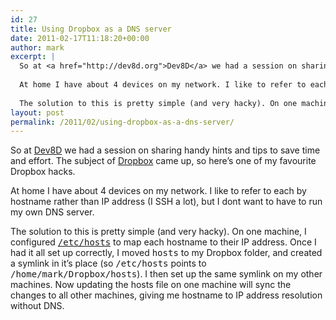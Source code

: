 ```yaml
---
id: 27
title: Using Dropbox as a DNS server
date: 2011-02-17T11:18:20+00:00
author: mark
excerpt: |
  So at <a href="http://dev8d.org">Dev8D</a> we had a session on sharing handy hints and tips to save time and effort.  The subject of <a href="http://dropbox.com">Dropbox</a> came up, so here's one of my favourite Dropbox hacks.
  
  At home I have about 4 devices on my network. I like to refer to each by hostname rather than IP address (I SSH a lot), but I dont want to have to run my own DNS server.
  
  The solution to this is pretty simple (and very hacky). On one machine, I configured <a href="http://unixhelp.ed.ac.uk/CGI/man-cgi?hosts"><tt>/etc/hosts</tt></a> to map each hostname to their IP address. Once I had it all set up correctly, I moved <tt>hosts</tt> to my Dropbox folder, and created a symlink in it's place (so <tt>/etc/hosts</tt> points to <tt>/home/mark/Dropbox/hosts</tt>). I then set up the same symlink on my other machines. Now updating the hosts file on one machine will sync the changes to all other machines, giving me hostname to IP address resolution without DNS.
layout: post
permalink: /2011/02/using-dropbox-as-a-dns-server/
---
```

So at [Dev8D](http://dev8d.org) we had a session on sharing handy hints and tips to save time and effort. The subject of [Dropbox](http://dropbox.com) came up, so here&#8217;s one of my favourite Dropbox hacks.

At home I have about 4 devices on my network. I like to refer to each by hostname rather than IP address (I SSH a lot), but I dont want to have to run my own DNS server.

The solution to this is pretty simple (and very hacky). On one machine, I configured [<tt>/etc/hosts</tt>](http://unixhelp.ed.ac.uk/CGI/man-cgi?hosts) to map each hostname to their IP address. Once I had it all set up correctly, I moved <tt>hosts</tt> to my Dropbox folder, and created a symlink in it&#8217;s place (so <tt>/etc/hosts</tt> points to <tt>/home/mark/Dropbox/hosts</tt>). I then set up the same symlink on my other machines. Now updating the hosts file on one machine will sync the changes to all other machines, giving me hostname to IP address resolution without DNS.